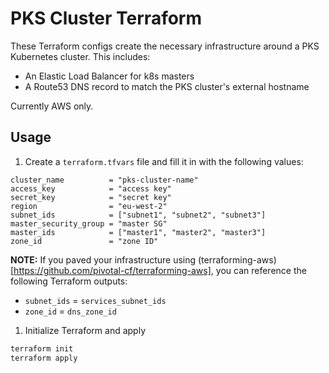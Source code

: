 # PKS Cluster Terraform

These Terraform configs create the necessary infrastructure around a PKS Kubernetes cluster.
This includes:

+ An Elastic Load Balancer for k8s masters
+ A Route53 DNS record to match the PKS cluster's external hostname

Currently AWS only.

## Usage

1. Create a `terraform.tfvars` file and fill it in with the following values:

```
cluster_name          = "pks-cluster-name"
access_key            = "access key"
secret_key            = "secret key"
region                = "eu-west-2"
subnet_ids            = ["subnet1", "subnet2", "subnet3"]
master_security_group = "master SG"
master_ids            = ["master1", "master2", "master3"]
zone_id               = "zone ID"
```

**NOTE:** If you paved your infrastructure using (terraforming-aws)[https://github.com/pivotal-cf/terraforming-aws], you can reference the following Terraform outputs:
+ `subnet_ids` = `services_subnet_ids`
+ `zone_id` = `dns_zone_id`

1. Initialize Terraform and apply

```bash
terraform init
terraform apply
```
